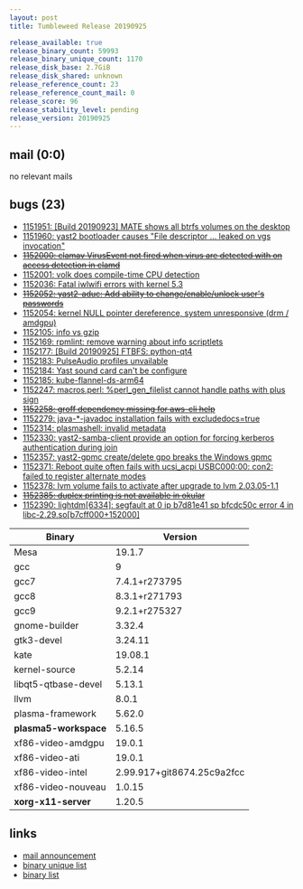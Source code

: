 ```yaml
---
layout: post
title: Tumbleweed Release 20190925

release_available: true
release_binary_count: 59993
release_binary_unique_count: 1170
release_disk_base: 2.7GiB
release_disk_shared: unknown
release_reference_count: 23
release_reference_count_mail: 0
release_score: 96
release_stability_level: pending
release_version: 20190925
---
```


## mail (0:0)

no relevant mails

## bugs (23)

<!--more-->

- [1151951: \[Build 20190923\] MATE shows all btrfs volumes on the desktop](https://bugzilla.opensuse.org/show_bug.cgi?id=1151951)
- [1151960: yast2 bootloader causes "File descriptor ... leaked on vgs invocation"](https://bugzilla.opensuse.org/show_bug.cgi?id=1151960)
- ~~[1152000: clamav VirusEvent not fired when virus are detected with on access detection in clamd](https://bugzilla.opensuse.org/show_bug.cgi?id=1152000)~~
- [1152001: volk does compile-time CPU detection](https://bugzilla.opensuse.org/show_bug.cgi?id=1152001)
- [1152036: Fatal iwlwifi errors with kernel 5.3](https://bugzilla.opensuse.org/show_bug.cgi?id=1152036)
- ~~[1152052: yast2-aduc: Add ability to change/enable/unlock user's passwords](https://bugzilla.opensuse.org/show_bug.cgi?id=1152052)~~
- [1152054: kernel NULL pointer dereference, system unresponsive (drm / amdgpu)](https://bugzilla.opensuse.org/show_bug.cgi?id=1152054)
- [1152105: info vs gzip](https://bugzilla.opensuse.org/show_bug.cgi?id=1152105)
- [1152169: rpmlint: remove warning about info scriptlets](https://bugzilla.opensuse.org/show_bug.cgi?id=1152169)
- [1152177: \[Build 20190925\] FTBFS: python-qt4](https://bugzilla.opensuse.org/show_bug.cgi?id=1152177)
- [1152183: PulseAudio profiles unvailable](https://bugzilla.opensuse.org/show_bug.cgi?id=1152183)
- [1152184: Yast sound card can't be configure](https://bugzilla.opensuse.org/show_bug.cgi?id=1152184)
- [1152185: kube-flannel-ds-arm64](https://bugzilla.opensuse.org/show_bug.cgi?id=1152185)
- [1152247: macros.perl: %perl_gen_filelist cannot handle paths with plus sign](https://bugzilla.opensuse.org/show_bug.cgi?id=1152247)
- ~~[1152258: groff dependency missing for aws-cli help](https://bugzilla.opensuse.org/show_bug.cgi?id=1152258)~~
- [1152279: java-*-javadoc installation fails with excludedocs=true](https://bugzilla.opensuse.org/show_bug.cgi?id=1152279)
- [1152314: plasmashell: invalid metadata](https://bugzilla.opensuse.org/show_bug.cgi?id=1152314)
- [1152330: yast2-samba-client provide an option for forcing kerberos authentication during join](https://bugzilla.opensuse.org/show_bug.cgi?id=1152330)
- [1152357: yast2-gpmc create/delete gpo breaks the Windows gpmc](https://bugzilla.opensuse.org/show_bug.cgi?id=1152357)
- [1152371: Reboot quite often fails with ucsi_acpi USBC000:00: con2: failed to register alternate modes](https://bugzilla.opensuse.org/show_bug.cgi?id=1152371)
- [1152378: lvm volume fails to activate after upgrade to lvm 2.03.05-1.1](https://bugzilla.opensuse.org/show_bug.cgi?id=1152378)
- ~~[1152385: duplex printing is not available in okular](https://bugzilla.opensuse.org/show_bug.cgi?id=1152385)~~
- [1152390: lightdm\[6334\]: segfault at 0 ip b7d81e41 sp bfcdc50c error 4 in libc-2.29.so\[b7cff000+152000\]](https://bugzilla.opensuse.org/show_bug.cgi?id=1152390)

Binary | Version
--- | ---
Mesa | 19.1.7
gcc | 9
gcc7 | 7.4.1+r273795
gcc8 | 8.3.1+r271793
gcc9 | 9.2.1+r275327
gnome-builder | 3.32.4
gtk3-devel | 3.24.11
kate | 19.08.1
kernel-source | 5.2.14
libqt5-qtbase-devel | 5.13.1
llvm | 8.0.1
plasma-framework | 5.62.0
**plasma5-workspace** | 5.16.5
xf86-video-amdgpu | 19.0.1
xf86-video-ati | 19.0.1
xf86-video-intel | 2.99.917+git8674.25c9a2fcc
xf86-video-nouveau | 1.0.15
**xorg-x11-server** | 1.20.5

## links

- [mail announcement](https://lists.opensuse.org/opensuse-factory/2019-09/msg00264.html)
- [binary unique list](http://download.opensuse.org/history/20190925/rpm.unique.list)
- [binary list](http://download.opensuse.org/history/20190925/rpm.list)
